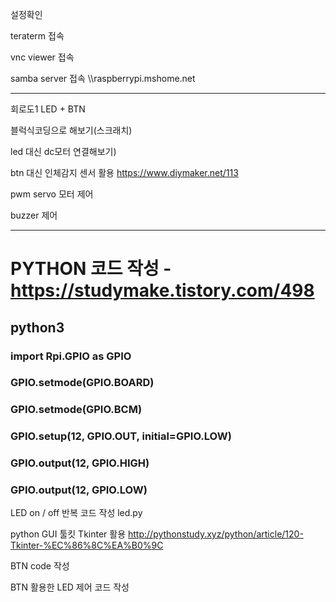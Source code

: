 설정확인

teraterm 접속

vnc viewer 접속

samba server 접속 \\\raspberrypi.mshome.net

--------------------------------------------
회로도1 LED + BTN


블럭식코딩으로 해보기(스크래치)

led 대신 dc모터 연결해보기)

btn 대신 인체감지 센서 활용 https://www.diymaker.net/113

pwm servo 모터 제어

buzzer 제어

---------------------------------------
# PYTHON 코드 작성 -https://studymake.tistory.com/498 
## python3 
### import Rpi.GPIO as GPIO 
### GPIO.setmode(GPIO.BOARD) 
### GPIO.setmode(GPIO.BCM)
### GPIO.setup(12, GPIO.OUT, initial=GPIO.LOW)
### GPIO.output(12, GPIO.HIGH)
### GPIO.output(12, GPIO.LOW)



LED on / off 반복 코드 작성 led.py


python GUI 툴킷 Tkinter 활용
http://pythonstudy.xyz/python/article/120-Tkinter-%EC%86%8C%EA%B0%9C



BTN code 작성

BTN 활용한 LED 제어 코드 작성
